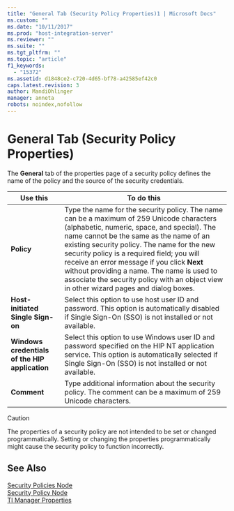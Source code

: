 ```yaml
---
title: "General Tab (Security Policy Properties)1 | Microsoft Docs"
ms.custom: ""
ms.date: "10/11/2017"
ms.prod: "host-integration-server"
ms.reviewer: ""
ms.suite: ""
ms.tgt_pltfrm: ""
ms.topic: "article"
f1_keywords: 
  - "15372"
ms.assetid: d1848ce2-c720-4d65-bf78-a42585ef42c0
caps.latest.revision: 3
author: MandiOhlinger
manager: anneta
robots: noindex,nofollow
---
```

# General Tab (Security Policy Properties)
The **General** tab of the properties page of a security policy defines the name of the policy and the source of the security credentials.  
  
|Use this|To do this|  
|--------------|----------------|  
|**Policy**|Type the name for the security policy. The name can be a maximum of 259 Unicode characters (alphabetic, numeric, space, and special). The name cannot be the same as the name of an existing security policy. The name for the new security policy is a required field; you will receive an error message if you click **Next** without providing a name. The name is used to associate the security policy with an object view in other wizard pages and dialog boxes.|  
|**Host-initiated Single Sign-on**|Select this option to use host user ID and password. This option is automatically disabled if Single Sign-On (SSO) is not installed or not available.|  
|**Windows credentials of the HIP application**|Select this option to use Windows user ID and password specified on the HIP NT application service. This option is automatically selected if Single Sign-On (SSO) is not installed or not available.|  
|**Comment**|Type additional information about the security policy. The comment can be a maximum of 259 Unicode characters.|  
  
> [!CAUTION]
>  The properties of a security policy are not intended to be set or changed programmatically. Setting or changing the properties programmatically might cause the security policy to function incorrectly.  
  
## See Also  
 [Security Policies Node](../core/security-policies-node.md)   
 [Security Policy Node](../core/security-policy-node.md)   
 [TI Manager Properties](../core/ti-manager-properties.md)